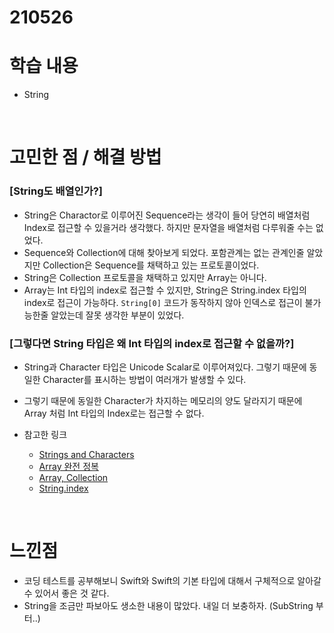 # 210526

# 학습 내용

- String

<br>

# 고민한 점 / 해결 방법

### [String도 배열인가?]

- String은 Charactor로 이루어진 Sequence라는 생각이 들어 당연히 배열처럼 Index로 접근할 수 있을거라 생각했다. 하지만 문자열을 배열처럼 다루워줄 수는 없었다.
- Sequence와  Collection에 대해 찾아보게 되었다. 포함관계는 없는 관계인줄 알았지만 Collection은 Sequence를 채택하고 있는 프로토콜이었다.
- String은 Collection  프로토콜을  채택하고 있지만 Array는 아니다.
- Array는 Int 타입의 index로 접근할 수 있지만, String은 String.index 타입의 index로 접근이 가능하다. `String[0]` 코드가 동작하지 않아 인덱스로 접근이 불가능한줄  알았는데 잘못 생각한 부분이 있었다.

### [그렇다면 String 타입은 왜 Int 타입의 index로 접근할 수 없을까?]
- String과 Character 타입은 Unicode Scalar로 이루어져있다. 그렇기 때문에 동일한 Character를 표시하는 방법이 여러개가 발생할 수 있다.
- 그렇기 때문에 동일한 Character가 차지하는 메모리의 양도 달라지기 때문에 Array 처럼 Int 타입의 Index로는 접근할 수 없다.
 

- 참고한 링크
    - [Strings and Characters](https://docs.swift.org/swift-book/LanguageGuide/StringsAndCharacters.html#ID293)
    - [Array 완전 정복](https://soooprmx.com/swift-array-01-%EC%83%9D%EC%84%B1%EA%B3%BC-%EC%A1%B0%EC%9E%91/)
    - [Array, Collection](https://academy.realm.io/kr/posts/try-swift-soroush-khanlou-sequence-collection/)
    - [String.index](http://seorenn.blogspot.com/2018/05/swift-string-index.html)

<br>

# 느낀점

- 코딩 테스트를 공부해보니 Swift와 Swift의 기본 타입에 대해서 구체적으로 알아갈 수 있어서 좋은 것 같다.
- String을 조금만 파보아도 생소한 내용이 많았다. 내일 더 보충하자. (SubString 부터..)

<br>

